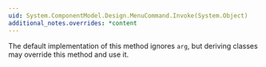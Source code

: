 ```yaml
---
uid: System.ComponentModel.Design.MenuCommand.Invoke(System.Object)
additional_notes.overrides: *content
---
```


<p>The default implementation of this method ignores <code>arg</code>, but deriving classes may override this method and use it.</p>


